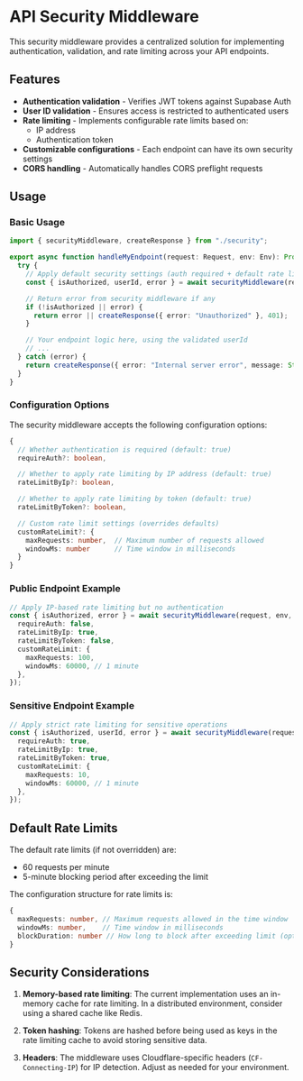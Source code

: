# API Security Middleware

This security middleware provides a centralized solution for implementing authentication, validation, and rate limiting across your API endpoints.

## Features

- **Authentication validation** - Verifies JWT tokens against Supabase Auth
- **User ID validation** - Ensures access is restricted to authenticated users
- **Rate limiting** - Implements configurable rate limits based on:
  - IP address
  - Authentication token
- **Customizable configurations** - Each endpoint can have its own security settings
- **CORS handling** - Automatically handles CORS preflight requests

## Usage

### Basic Usage

```typescript
import { securityMiddleware, createResponse } from "./security";

export async function handleMyEndpoint(request: Request, env: Env): Promise<Response> {
  try {
    // Apply default security settings (auth required + default rate limits)
    const { isAuthorized, userId, error } = await securityMiddleware(request, env);

    // Return error from security middleware if any
    if (!isAuthorized || error) {
      return error || createResponse({ error: "Unauthorized" }, 401);
    }

    // Your endpoint logic here, using the validated userId
    // ...
  } catch (error) {
    return createResponse({ error: "Internal server error", message: String(error) }, 500);
  }
}
```

### Configuration Options

The security middleware accepts the following configuration options:

```typescript
{
  // Whether authentication is required (default: true)
  requireAuth?: boolean,

  // Whether to apply rate limiting by IP address (default: true)
  rateLimitByIp?: boolean,

  // Whether to apply rate limiting by token (default: true)
  rateLimitByToken?: boolean,

  // Custom rate limit settings (overrides defaults)
  customRateLimit?: {
    maxRequests: number,  // Maximum number of requests allowed
    windowMs: number      // Time window in milliseconds
  }
}
```

### Public Endpoint Example

```typescript
// Apply IP-based rate limiting but no authentication
const { isAuthorized, error } = await securityMiddleware(request, env, {
  requireAuth: false,
  rateLimitByIp: true,
  rateLimitByToken: false,
  customRateLimit: {
    maxRequests: 100,
    windowMs: 60000, // 1 minute
  },
});
```

### Sensitive Endpoint Example

```typescript
// Apply strict rate limiting for sensitive operations
const { isAuthorized, userId, error } = await securityMiddleware(request, env, {
  requireAuth: true,
  rateLimitByIp: true,
  rateLimitByToken: true,
  customRateLimit: {
    maxRequests: 10,
    windowMs: 60000, // 1 minute
  },
});
```

## Default Rate Limits

The default rate limits (if not overridden) are:

- 60 requests per minute
- 5-minute blocking period after exceeding the limit

The configuration structure for rate limits is:

```typescript
{
  maxRequests: number, // Maximum requests allowed in the time window
  windowMs: number,    // Time window in milliseconds
  blockDuration: number // How long to block after exceeding limit (optional)
}
```

## Security Considerations

1. **Memory-based rate limiting**: The current implementation uses an in-memory cache for rate limiting. In a distributed environment, consider using a shared cache like Redis.

2. **Token hashing**: Tokens are hashed before being used as keys in the rate limiting cache to avoid storing sensitive data.

3. **Headers**: The middleware uses Cloudflare-specific headers (`CF-Connecting-IP`) for IP detection. Adjust as needed for your environment.
